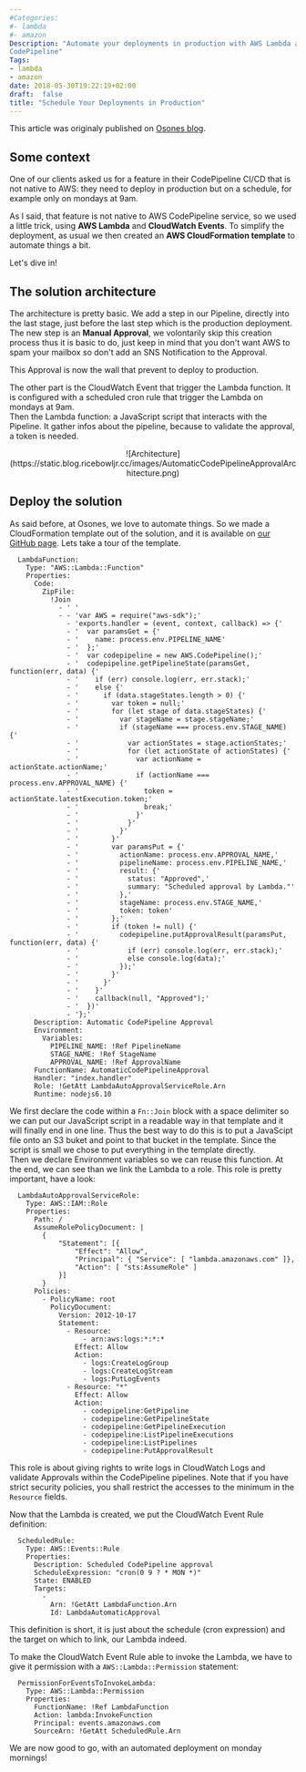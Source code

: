 ```yaml
---
#Categories:
#- lambda
#- amazon
Description: "Automate your deployments in production with AWS Lambda and
CodePipeline"
Tags:
- lambda
- amazon
date: 2018-05-30T19:22:19+02:00
draft:  false
title: "Schedule Your Deployments in Production"
---
```


This article was originaly published on [Osones
blog](https://blog.osones.com/en).


## Some context

One of our clients asked us for a feature in their CodePipeline CI/CD that is not native to AWS: they need to deploy in production but on a schedule, for example only on mondays at 9am.<br />

As I said, that feature is not native to AWS CodePipeline service, so we used a little trick, using **AWS Lambda** and **CloudWatch Events**. To simplify the deployment, as usual we then created an **AWS CloudFormation template** to automate things a bit.<br />

Let's dive in!

## The solution architecture

The architecture is pretty basic. We add a step in our Pipeline, directly into the last stage, just before the last step which is the production deployment. The new step is an **Manual Approval**, we volontarily skip this creation process thus it is basic to do, just keep in mind that you don't want AWS to spam your mailbox so don't add an SNS Notification to the Approval.<br />

This Approval is now the wall that prevent to deploy to production.<br />

The other part is the CloudWatch Event that trigger the Lambda function. It is configured with a scheduled cron rule that trigger the Lambda on mondays at 9am.<br />
Then the Lambda function: a JavaScript script that interacts with the Pipeline. It gather infos about the pipeline, because to validate the approval, a token is needed.

<center>![Architecture](https://static.blog.ricebowljr.cc/images/AutomaticCodePipelineApprovalArchitecture.png)</center>

## Deploy the solution

As said before, at Osones, we love to automate things. So we made a CloudFormation template out of the solution, and it is available on [our GitHub page](https://github.com/Osones/cloud-infra/blob/master/aws/lambda/codepipeline-scheduled-approval/00-infra-codepipeline-scheduled-approval.yml). Lets take a tour of the template.<br />

```
  LambdaFunction:
    Type: "AWS::Lambda::Function"
    Properties:
      Code:
        ZipFile:
          !Join
            - ' '
            - - 'var AWS = require("aws-sdk");'
              - 'exports.handler = (event, context, callback) => {'
              - '  var paramsGet = {'
              - '    name: process.env.PIPELINE_NAME'
              - '  };'
              - '  var codepipeline = new AWS.CodePipeline();'
              - '  codepipeline.getPipelineState(paramsGet, function(err, data) {'
              - '    if (err) console.log(err, err.stack);'
              - '    else {'
              - '      if (data.stageStates.length > 0) {'
              - '        var token = null;'
              - '        for (let stage of data.stageStates) {'
              - '          var stageName = stage.stageName;'
              - '          if (stageName === process.env.STAGE_NAME) {'
              - '            var actionStates = stage.actionStates;'
              - '            for (let actionState of actionStates) {'
              - '              var actionName = actionState.actionName;'
              - '              if (actionName === process.env.APPROVAL_NAME) {'
              - '                token = actionState.latestExecution.token;'
              - '                break;'
              - '              }'
              - '            }'
              - '          }'
              - '        }'
              - '        var paramsPut = {'
              - '          actionName: process.env.APPROVAL_NAME,'
              - '          pipelineName: process.env.PIPELINE_NAME,'
              - '          result: {'
              - '            status: "Approved",'
              - '            summary: "Scheduled approval by Lambda."'
              - '          },'
              - '          stageName: process.env.STAGE_NAME,'
              - '          token: token'
              - '        };'
              - '        if (token != null) {'
              - '          codepipeline.putApprovalResult(paramsPut, function(err, data) {'
              - '            if (err) console.log(err, err.stack);'
              - '            else console.log(data);'
              - '          });'
              - '        }'
              - '      }'
              - '    }'
              - '    callback(null, "Approved");'
              - '  })'
              - '};'
      Description: Automatic CodePipeline Approval
      Environment:
        Variables:
          PIPELINE_NAME: !Ref PipelineName
          STAGE_NAME: !Ref StageName
          APPROVAL_NAME: !Ref ApprovalName
      FunctionName: AutomaticCodePipelineApproval
      Handler: "index.handler"
      Role: !GetAtt LambdaAutoApprovalServiceRole.Arn
      Runtime: nodejs6.10
```

We first declare the code within a `Fn::Join` block with a space delimiter so we can put our JavaScript script in a readable way in that template and it will finally end in one line. Thus the best way to do this is to put a JavaScipt file onto an S3 buket and point to that bucket in the template. Since the script is small we chose to put everything in the template directly.<br />
Then we declare Environment variables so we can reuse this function. At the end, we can see than we link the Lambda to a role. This role is pretty important, have a look:

```
  LambdaAutoApprovalServiceRole:
    Type: AWS::IAM::Role
    Properties:
      Path: /
      AssumeRolePolicyDocument: |
        {
            "Statement": [{
                "Effect": "Allow",
                "Principal": { "Service": [ "lambda.amazonaws.com" ]},
                "Action": [ "sts:AssumeRole" ]
            }]
        }
      Policies:
        - PolicyName: root
          PolicyDocument:
            Version: 2012-10-17
            Statement:
              - Resource:
                  - arn:aws:logs:*:*:*
                Effect: Allow
                Action:
                  - logs:CreateLogGroup
                  - logs:CreateLogStream
                  - logs:PutLogEvents
              - Resource: "*"
                Effect: Allow
                Action:
                  - codepipeline:GetPipeline
                  - codepipeline:GetPipelineState
                  - codepipeline:GetPipelineExecution
                  - codepipeline:ListPipelineExecutions
                  - codepipeline:ListPipelines
                  - codepipeline:PutApprovalResult
```

This role is about giving rights to write logs in CloudWatch Logs and validate Approvals within the CodePipeline pipelines. Note that if you have strict security policies, you shall restrict the accesses to the minimum in the `Resource` fields.

Now that the Lambda is created, we put the CloudWatch Event Rule definition:

```
  ScheduledRule:
    Type: AWS::Events::Rule
    Properties:
      Description: Scheduled CodePipeline approval
      ScheduleExpression: "cron(0 9 ? * MON *)"
      State: ENABLED
      Targets:
        -
          Arn: !GetAtt LambdaFunction.Arn
          Id: LambdaAutomaticApproval
```

This definition is short, it is just about the schedule (cron expression) and the target on which to link, our Lambda indeed.<br />

To make the CloudWatch Event Rule able to invoke the Lambda, we have to give it permission with a `AWS::Lambda::Permission` statement:
```
  PermissionForEventsToInvokeLambda:
    Type: AWS::Lambda::Permission
    Properties:
      FunctionName: !Ref LambdaFunction
      Action: lambda:InvokeFunction
      Principal: events.amazonaws.com
      SourceArn: !GetAtt ScheduledRule.Arn
```

We are now good to go, with an automated deployment on monday mornings!
